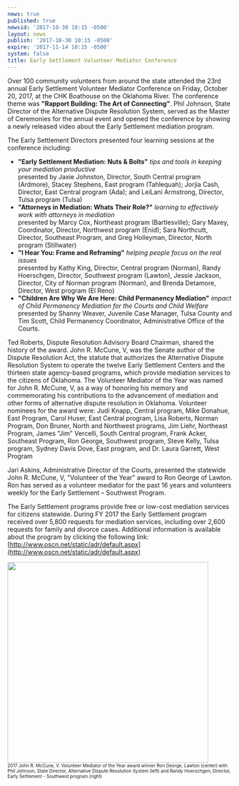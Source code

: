 ```yaml
---
news: true
published: true
newsid: '2017-10-30 10:15 -0500'
layout: news
publish: '2017-10-30 10:15 -0500'
expire: '2017-11-14 10:15 -0500'
system: false
title: Early Settlement Volunteer Mediator Conference
---
```

Over 100 community volunteers from around the state attended the 23rd annual Early Settlement Volunteer Mediator Conference on Friday, October 20, 2017, at the CHK Boathouse on the Oklahoma River. The conference theme was **"Rapport Building: The Art of Connecting"**.  Phil Johnson, State Director of the Alternative Dispute Resolution System, served as the Master of Ceremonies for the annual event and opened the conference by showing a newly released video about the Early Settlement mediation program.

The Early Settlement Directors presented four learning sessions at the conference including:

- **"Early Settlement Mediation: Nuts & Bolts"** _tips and tools in keeping your mediation productive_  
presented by Jaxie Johnston, Director, South Central program (Ardmore), Stacey Stephens, East program (Tahlequah); Jorjia Cash, Director, East Central program (Ada); and LeiLani Armstrong, Director, Tulsa program (Tulsa)
- **"Attorneys in Mediation: Whats Their Role?"** _learning to effectively work with attorneys in mediation_   
presented by Marcy Cox, Northeast program (Bartlesville); Gary Maxey, Coordinator, Director, Northwest program (Enid); Sara Northcutt, Director, Southeast Program, and Greg Holleyman, Director, North program (Stillwater)
- **"I Hear You: Frame and Reframing"** _helping people focus on the real issues_   
presented by Kathy King, Director, Central program (Norman), Randy Hoerschgen, Director, Southwest program (Lawton), Jessie Jackson, Director, City of Norman program (Norman), and Brenda Detamore, Director, West program (El Reno)
- **"Children Are Why We Are Here: Child Permanency Mediation"** _impact of Child Permanency Mediation for the Courts and Child Welfare_  
presented by Shanny Weaver, Juvenile Case Manager, Tulsa County and Tim Scott, Child Permanency Coordinator, Administrative Office of the Courts.


Ted Roberts, Dispute Resolution Advisory Board Chairman, shared the history of the award.  John R. McCune, V, was the Senate author of the Dispute Resolution Act, the statute that authorizes the Alternative Dispute Resolution System to operate the twelve Early Settlement Centers and the thirteen state agency-based programs, which provide mediation services to the citizens of Oklahoma. The Volunteer Mediator of the Year was named for John R. McCune, V, as a way of honoring his memory and commemorating his contributions to the advancement of mediation and other forms of alternative dispute resolution in Oklahoma.  Volunteer nominees for the award were:  Judi Knapp, Central program, Mike Donahue, East Program, Carol Huser, East Central program, Lisa Roberts, Norman Program, Don Bruner, North and Northwest programs, Jim Liehr, Northeast Program, James "Jim" Vercelli, South Central program, Frank Acker, Southeast Program, Ron George, Southwest program, Steve Kelly, Tulsa program, Sydney Davis Dove, East program, and Dr. Laura Garrett, West Program

Jari Askins, Administrative Director of the Courts, presented the statewide John R. McCune, V, "Volunteer of the Year" award to Ron George of Lawton.  Ron has served as a volunteer mediator for the past 16 years and volunteers weekly for the Early Settlement – Southwest Program. 

The Early Settlement programs provide free or low-cost mediation services for citizens statewide.  During FY 2017 the Early Settlement program received over 5,800 requests for mediation services, including over 2,600 requests for family and divorce cases. Additional information is available about the program by clicking the following link: [http://www.oscn.net/static/adr/default.aspx](http://www.oscn.net/static/adr/default.aspx)

<img style="width: 450px; margin: auto 0;" src="http://www.oscn.net/images/news/volunter-mediator-conference-2017.jpg" />
<span class="caption" style="display: block; font-size: x-small; line-height: 12px;">2017 John R. McCune, V. Volunteer Mediator of the Year award winner Ron George, Lawton (center) with Phil Johnson, State Director, Alternative Dispute Resolution System (left) and Randy Hoerschgen, Director, Early Settlement - Southwest program (right)</span>
